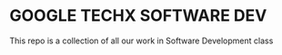 # GOOGLE TECHX SOFTWARE DEV

This repo is a collection of all our work in Software Development class

